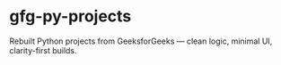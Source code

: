 # gfg-py-projects
Rebuilt Python projects from GeeksforGeeks — clean logic, minimal UI, clarity-first builds.
